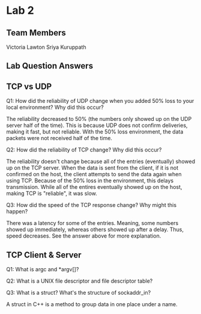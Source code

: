 # Lab 2

## Team Members
Victoria Lawton
Sriya Kuruppath

## Lab Question Answers

## TCP vs UDP

Q1: How did the reliability of UDP change when you added 50% loss to your local environment? Why did this occur?

The reliability decreased to 50% (the numbers only showed up on the UDP server half of the time). This is because UDP does not confirm deliveries, making it fast, but not reliable. With the 50% loss environment, the data packets were not received half of the time.

Q2: How did the reliability of TCP change? Why did this occur?

The reliability doesn't change because all of the entries (eventually) showed up on the TCP server. When the data is sent from the client, if it is not confirmed on the host, the client attempts to send the data again when using TCP. Because of the 50% loss in the environment, this delays transmission. While all of the entires eventually showed up on the host, making TCP is "reliable", it was slow.

Q3: How did the speed of the TCP response change? Why might this happen?

There was a latency for some of the entries. Meaning, some numbers showed up immediately, whereas others showed up after a delay. Thus, speed decreases. See the answer above for more explanation.

## TCP Client & Server

Q1: What is argc and *argv[]?



Q2: What is a UNIX file descriptor and file descriptor table?



Q3: What is a struct? What's the structure of sockaddr_in?

A struct in C++ is a method to group data in one place under a name.
